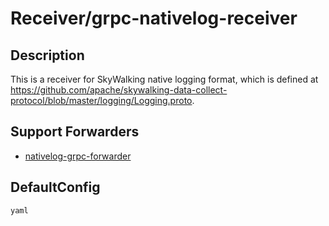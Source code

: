 # Receiver/grpc-nativelog-receiver
## Description
This is a receiver for SkyWalking native logging format, which is defined at https://github.com/apache/skywalking-data-collect-protocol/blob/master/logging/Logging.proto.
## Support Forwarders
 - [nativelog-grpc-forwarder](forwarder_nativelog-grpc-forwarder.md)
## DefaultConfig
```yaml```
